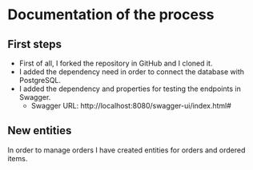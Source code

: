 Documentation of the process
================================

## First steps
* First of all, I forked the repository in GitHub and I cloned it.
* I added the dependency need in order to connect the database with PostgreSQL.
* I added the dependency and properties for testing the endpoints in Swagger.
  * Swagger URL: http://localhost:8080/swagger-ui/index.html#
## New entities
In order to manage orders I have created entities for orders and ordered items. 